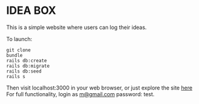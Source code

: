 # IDEA BOX

This is a simple website where users can log their ideas.

To launch:
```
git clone
bundle
rails db:create
rails db:migrate
rails db:seed
rails s
```


Then visit localhost:3000 in your web browser, or just explore the site [here](http://outsidetheideabox.herokuapp.com/)
For full functionality, login as m@gmail.com password: test.
